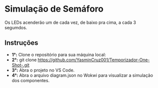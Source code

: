 # Simulação de Semáforo

Os LEDs acenderão um de cada vez, de baixo pra cima, a cada 3 segumdos.

## Instruções
- **1°:** Clone o repositório para sua máquina local:
- **2°:** git clone <https://github.com/YasminCruz001/Temporizador-One-Shot-.git>
- **3°:** Abra o projeto no VS Code.
- **4°:** Abra o arquivo diagram.json no Wokwi para visualizar a simulação dos componentes.
